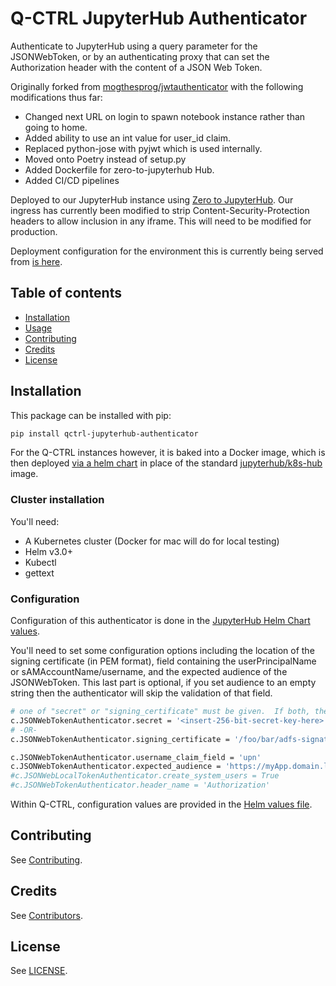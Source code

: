 # Q-CTRL JupyterHub Authenticator

Authenticate to JupyterHub using a query parameter for the JSONWebToken, or by an authenticating proxy that can set the Authorization header with the content of a JSON Web Token.

Originally forked from [mogthesprog/jwtauthenticator](https://github.com/mogthesprog/jwtauthenticator) with the following modifications thus far:

- Changed next URL on login to spawn notebook instance rather than going to home.
- Added ability to use an int value for user_id claim.
- Replaced python-jose with pyjwt which is used internally.
- Moved onto Poetry instead of setup.py
- Added Dockerfile for zero-to-jupyterhub Hub.
- Added CI/CD pipelines

Deployed to our JupyterHub instance using [Zero to JupyterHub](https://zero-to-jupyterhub.readthedocs.io). Our ingress has currently been modified to strip Content-Security-Protection headers to allow inclusion in any iframe. This will need to be modified for production.

Deployment configuration for the environment this is currently being served from [is here](https://github.com/qctrl/jupyterhub-deploy/tree/master/front-end-research).

## Table of contents

- [Installation](#installation)
- [Usage](#usage)
- [Contributing](#contributing)
- [Credits](#credits)
- [License](#license)

## Installation

This package can be installed with pip:

```bash
pip install qctrl-jupyterhub-authenticator
```

For the Q-CTRL instances however, it is baked into a Docker image, which is then deployed [via a helm chart](https://github.com/qctrl/jupyterhub-deploy/blob/master/app-prod/apply-changes.sh#L22) in place of the standard [jupyterhub/k8s-hub](https://hub.docker.com/r/jupyterhub/k8s-hub) image.

### Cluster installation

You'll need:

- A Kubernetes cluster (Docker for mac will do for local testing)
- Helm v3.0+
- Kubectl
- gettext

### Configuration

Configuration of this authenticator is done in the [JupyterHub Helm Chart values](https://github.com/qctrl/jupyterhub-deploy/blob/master/front-end-research/config.yaml).

You'll need to set some configuration options including the location of the signing certificate (in PEM format), field containing the userPrincipalName or sAMAccountName/username, and the expected audience of the JSONWebToken. This last part is optional, if you set audience to an empty string then the authenticator will skip the validation of that field.

```bash
# one of "secret" or "signing_certificate" must be given.  If both, then "secret" will be the signing method used.
c.JSONWebTokenAuthenticator.secret = '<insert-256-bit-secret-key-here>'            # The secrect key used to generate the given token
# -OR-
c.JSONWebTokenAuthenticator.signing_certificate = '/foo/bar/adfs-signature.crt'    # The certificate used to sign the incoming JSONWebToken, must be in PEM Format

c.JSONWebTokenAuthenticator.username_claim_field = 'upn'                           # The claim field contianing the username/sAMAccountNAme/userPrincipalName
c.JSONWebTokenAuthenticator.expected_audience = 'https://myApp.domain.local/'               # This config option should match the aud field of the JSONWebToken, empty string to disable the validation of this field.
#c.JSONWebLocalTokenAuthenticator.create_system_users = True                       # This will enable local user creation upon authentication, requires JSONWebTokenLocalAuthenticator
#c.JSONWebTokenAuthenticator.header_name = 'Authorization'                         # default value
```

Within Q-CTRL, configuration values are provided in the [Helm values file](https://github.com/qctrl/jupyterhub-deploy/blob/master/app-prod/config.yaml).

## Contributing

See [Contributing](https://github.com/qctrl/.github/blob/master/CONTRIBUTING.md).

## Credits

See [Contributors](https://github.com/qctrl/jupyterhub-authenticator/graphs/contributors).

## License

See [LICENSE](LICENSE).
